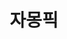 ---
id: 18
title: 자몽픽
caption: 플레이업 미디어 채널
url: https://jamongpick.com/
category: Web
device: PC, Mobile
---